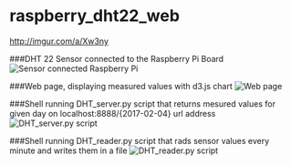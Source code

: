 # raspberry_dht22_web
http://imgur.com/a/Xw3ny

###DHT 22 Sensor connected to the Raspberry Pi Board
![Sensor connected Raspberry Pi](http://imgur.com/lVuFEXh)

###Web page, displaying measured values with d3.js chart
![Web page](http://imgur.com/k8wvEZ5)

###Shell running DHT_server.py script that returns mesured values for given day on localhost:8888/{2017-02-04} url address
![DHT_server.py script](http://imgur.com/rhkml9a)

###Shell running DHT_reader.py script that rads sensor values every minute and writes them in a file
![DHT_reader.py script](http://imgur.com/u8cDAqI)